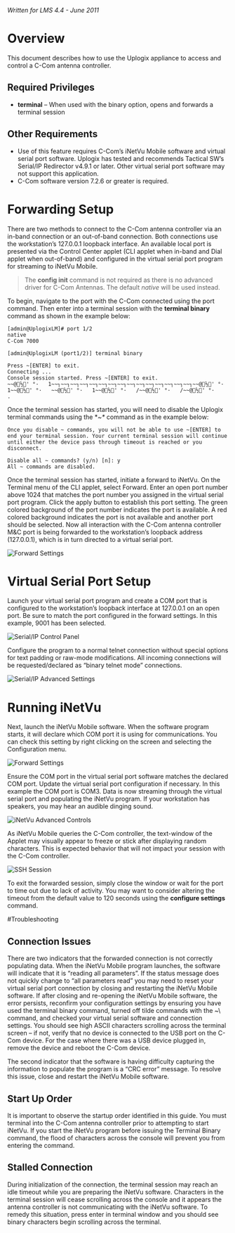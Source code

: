 *Written for LMS 4.4 - June 2011*

# Overview

This document describes how to use the Uplogix appliance to access and control a C-Com antenna controller.

## Required Privileges

* **terminal** – When used with the binary option, opens and forwards a terminal session

## Other Requirements

* Use of this feature requires C-Com’s iNetVu Mobile software and virtual serial port software. Uplogix has tested and recommends Tactical SW’s Serial/IP Redirector v4.9.1 or later. Other virtual serial port software may not support this application.
* C-Com software version 7.2.6 or greater is required.

# Forwarding Setup

There are two methods to connect to the C-Com antenna controller via an in-band connection or an out-of-band connection. Both connections use the workstation’s 127.0.0.1 loopback interface. An available local port is presented via the Control Center applet (CLI applet when in-band and Dial applet when out-of-band) and configured in the virtual serial port program for streaming to iNetVu Mobile. 

> The **config init** command is not required as there is no advanced driver for C-Com Antennas. The default *native* will be used instead.

To begin, navigate to the port with the C-Com connected using the port command. Then enter into a terminal session with the **terminal binary** command as shown in the example below: 

```
[admin@UplogixLM]# port 1/2
native
C-Com 7000

[admin@UplogixLM (port1/2)] terminal binary

Press ~[ENTER] to exit.
Connecting ...
Console session started. Press ~[ENTER] to exit.
~~@½' °·   1~~┐~~┐~~┐~~┐~~┐~~┐~~┐~~┐~~┐~~┐~~┐~~┐~~┐~~┐~~┐~~@½' °·   1~~@½' °·   ~~@½' °·   1~~@½' °·   /~~@½' °·   /~~@½' °·    .
```

Once the terminal session has started, you will need to disable the Uplogix terminal commands using the **~\** command as in the example below:

```
Once you disable ~ commands, you will not be able to use ~[ENTER] to end your terminal session. Your current terminal session will continue until either the device pass through timeout is reached or you disconnect.

Disable all ~ commands? (y/n) [n]: y
All ~ commands are disabled.
```

Once the terminal session has started, initiate a forward to iNetVu. On the Terminal menu of the CLI applet, select Forward. Enter an open port number above 1024 that matches the port number you assigned in the virtual serial port program. Click the apply button to establish this port setting. The green colored background of the port number indicates the port is available. A red colored background indicates the port is not available and another port should be selected. Now all interaction with the C-Com antenna controller M&C port is being forwarded to the workstation’s loopback address (127.0.0.1), which is in turn directed to a virtual serial port.

![Forward Settings](http://uplogix.com/support/docs/img/configuration-guides/c-com1.png) 


# Virtual Serial Port Setup

Launch your virtual serial port program and create a COM port that is configured to the workstation’s loopback interface at 127.0.0.1 on an open port. Be sure to match the port configured in the forward settings. In this example, 9001 has been selected.

![Serial/IP Control Panel](http://uplogix.com/support/docs/img/configuration-guides/c-com2.png) 
  
Configure the program to a normal telnet connection without special options for text padding or raw-mode modifications. All incoming connections will be requested/declared as “binary telnet mode” connections.

![Serial/IP Advanced Settings](http://uplogix.com/support/docs/img/configuration-guides/c-com3.png)  

# Running iNetVu 

Next, launch the iNetVu Mobile software. When the software program starts, it will declare which COM port it is using for communications. You can check this setting by right clicking on the screen and selecting the Configuration menu.

![Forward Settings](http://uplogix.com/support/docs/img/configuration-guides/c-com4.png) 

Ensure the COM port in the virtual serial port software matches the declared COM port. Update the virtual serial port configuration if necessary. In this example the COM port is COM3. 
Data is now streaming through the virtual serial port and populating the iNetVu program. If your workstation has speakers, you may hear an audible dinging sound.

![iNetVu Advanced Controls](http://uplogix.com/support/docs/img/configuration-guides/c-com5.png) 

As iNetVu Mobile queries the C-Com controller, the text-window of the Applet may visually appear to freeze or stick after displaying random characters. This is expected behavior that will not impact your session with the C-Com controller.

![SSH Session](http://uplogix.com/support/docs/img/configuration-guides/c-com6.png)

To exit the forwarded session, simply close the window or wait for the port to time out due to lack of activity. You may want to consider altering the timeout from the default value to 120 seconds using the **configure settings** command.

#Troubleshooting

## Connection Issues

There are two indicators that the forwarded connection is not correctly populating data. When the iNetVu Mobile program launches, the software will indicate that it is “reading all parameters”. If the status message does not quickly change to “all parameters read” you may need to reset your virtual serial port connection by closing and restarting the iNetVu Mobile software. If after closing and re-opening the iNetVu Mobile software, the error persists, reconfirm your configuration settings by ensuring you have used the terminal binary command, turned off tilde commands with the  ~\ command, and checked your virtual serial software and connection settings. You should see high ASCII characters scrolling across the terminal screen – if not, verify that no device is connected to the USB port on the C-Com device. For the case where there was a USB device plugged in, remove the device and reboot the C-Com device.

The second indicator that the software is having difficulty capturing the information to populate the program is a “CRC error” message. To resolve this issue, close and restart the iNetVu Mobile software.  

## Start Up Order

It is important to observe the startup order identified in this guide. You must terminal into the C-Com antenna controller prior to attempting to start iNetVu. If you start the iNetVu program before issuing the Terminal Binary command, the flood of characters across the console will prevent you from entering the command.

## Stalled Connection

During initialization of the connection, the terminal session may reach an idle timeout while you are preparing the iNetVu software. Characters in the terminal session will cease scrolling across the console and it appears the antenna controller is not communicating with the iNetVu software. To remedy this situation, press enter in terminal window and you should see binary characters begin scrolling across the terminal.